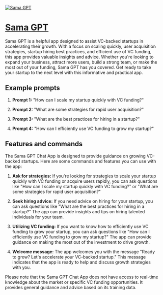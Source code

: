 [![Sama GPT](https://files.oaiusercontent.com/file-AEMpuoR9lLtmH5UQhGL4ecnj?se=2123-10-17T22%3A01%3A25Z&sp=r&sv=2021-08-06&sr=b&rscc=max-age%3D31536000%2C%20immutable&rscd=attachment%3B%20filename%3D096623e3-af9d-41d5-a633-04fea2789443.png&sig=GVkjjevJefyM308XdLPCwOiRwBz4eGq43u%2BVGxLVxGM%3D)](https://chat.openai.com/g/g-Pondp6CCs-sama-gpt)

# [Sama GPT](https://chat.openai.com/g/g-Pondp6CCs-sama-gpt)

Sama GPT is a helpful app designed to assist VC-backed startups in accelerating their growth. With a focus on scaling quickly, user acquisition strategies, startup hiring best practices, and efficient use of VC funding, this app provides valuable insights and advice. Whether you're looking to expand your business, attract more users, build a strong team, or make the most out of your funding, Sama GPT has you covered. Get ready to take your startup to the next level with this informative and practical app.

## Example prompts

1. **Prompt 1:** "How can I scale my startup quickly with VC funding?"

2. **Prompt 2:** "What are some strategies for rapid user acquisition?"

3. **Prompt 3:** "What are the best practices for hiring in a startup?"

4. **Prompt 4:** "How can I efficiently use VC funding to grow my startup?"

## Features and commands

The Sama GPT Chat App is designed to provide guidance on growing VC-backed startups. Here are some commands and features you can use with the app:

1. **Ask for strategies:** If you're looking for strategies to scale your startup quickly with VC funding or acquire users rapidly, you can ask questions like "How can I scale my startup quickly with VC funding?" or "What are some strategies for rapid user acquisition?"

2. **Seek hiring advice:** If you need advice on hiring for your startup, you can ask questions like "What are the best practices for hiring in a startup?" The app can provide insights and tips on hiring talented individuals for your team.

3. **Utilizing VC funding:** If you want to know how to efficiently use VC funding to grow your startup, you can ask questions like "How can I efficiently use VC funding to grow my startup?" The app can provide guidance on making the most out of the investment to drive growth.

4. **Welcome message:** The app welcomes you with the message "Ready to grow? Let's accelerate your VC-backed startup." This message indicates that the app is ready to help and discuss growth strategies with you.

Please note that the Sama GPT Chat App does not have access to real-time knowledge about the market or specific VC funding opportunities. It provides general guidance and advice based on its training data.